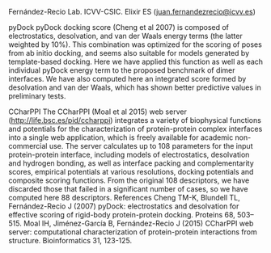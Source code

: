 Fernández-Recio Lab. ICVV-CSIC. Elixir ES (juan.fernandezrecio@icvv.es)

pyDock
pyDock docking score (Cheng et al 2007) is composed of electrostatics, desolvation, and van der Waals energy terms (the latter weighted by 10%). This combination was optimized for the scoring of poses from ab initio docking, and seems also suitable for models generated by template-based docking. Here we have applied this function as well as each individual pyDock energy term to the proposed benchmark of dimer interfaces. We have also computed here an integrated score formed by desolvation and van der Waals, which has shown better predictive values in preliminary tests. 

CCharPPI 
The CCharPPI (Moal et al 2015) web server (http://life.bsc.es/pid/ccharppi) integrates a variety of  biophysical functions and potentials for the characterization of protein-protein complex interfaces into a single web application, which is freely available for academic non-commercial use. The server  calculates up to 108 parameters for the input protein-protein interface, including models of  electrostatics, desolvation and hydrogen bonding, as well as interface packing and complementarity  scores, empirical potentials at various resolutions, docking potentials and composite scoring  functions.  From the original 108 descriptors, we have discarded those that failed in a significant number of cases, so we have computed here 88 descriptors.
References 
Cheng TM-K, Blundell TL, Fernández-Recio J (2007) pyDock: electrostatics and desolvation for effective scoring  of rigid-body protein-protein docking. Proteins 68, 503–515. 
Moal IH, Jiménez-García B, Fernández-Recio J (2015) CCharPPI web server: computational characterization of  protein-protein interactions from structure. Bioinformatics 31, 123-125.
